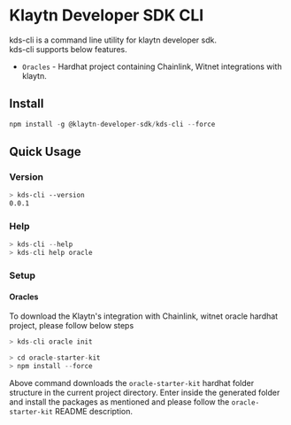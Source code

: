 # Klaytn Developer SDK CLI

kds-cli is a command line utility for klaytn developer sdk. <br/>
kds-cli supports below features.
* `Oracles` - Hardhat project containing Chainlink, Witnet integrations with klaytn.

## Install

```typescript
npm install -g @klaytn-developer-sdk/kds-cli --force
```

## Quick Usage

### Version

```bash
> kds-cli --version 
0.0.1
```

### Help

```typescript
> kds-cli --help
> kds-cli help oracle
```
### Setup

#### Oracles

To download the Klaytn's integration with Chainlink, witnet oracle hardhat project, please follow below steps

```typescript
> kds-cli oracle init

> cd oracle-starter-kit
> npm install --force
```

Above command downloads the `oracle-starter-kit` hardhat folder structure in the current project directory. 
Enter inside the generated folder and install the packages as mentioned and please follow the `oracle-starter-kit` README description.